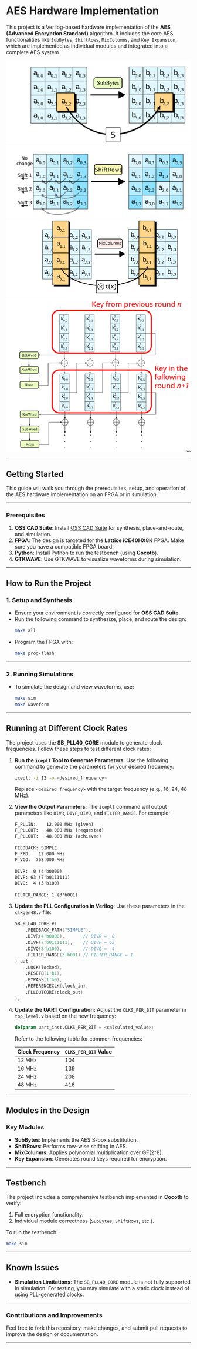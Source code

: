 # AES Hardware Implementation

This project is a Verilog-based hardware implementation of the **AES (Advanced Encryption Standard)** algorithm. It includes the core AES functionalities like `SubBytes`, `ShiftRows`, `MixColumns`, and `Key Expansion`, which are implemented as individual modules and integrated into a complete AES system.

![SubBytes](images/subbytes.png)
![ShiftRows](images/shiftrows.png)
![MixColumns](images/mixcolumns.png)
![Key Expansion](images/key_expansion.png)

---

## Getting Started

This guide will walk you through the prerequisites, setup, and operation of the AES hardware implementation on an FPGA or in simulation.

---

### Prerequisites

1. **OSS CAD Suite**: Install [OSS CAD Suite](https://github.com/YosysHQ/oss-cad-suite-build) for synthesis, place-and-route, and simulation.
2. **FPGA**: The design is targeted for the **Lattice iCE40HX8K** FPGA. Make sure you have a compatible FPGA board.
3. **Python**: Install Python to run the testbench (using **Cocotb**).
4. **GTKWAVE**: Use GTKWAVE to visualize waveforms during simulation.

---

## How to Run the Project

### 1. Setup and Synthesis
- Ensure your environment is correctly configured for **OSS CAD Suite**.
- Run the following command to synthesize, place, and route the design:
  ```bash
  make all
  ```
- Program the FPGA with:
  ```bash
  make prog-flash
  ```

---

### 2. Running Simulations
- To simulate the design and view waveforms, use:
  ```bash
  make sim
  make waveform
  ```

---

## Running at Different Clock Rates

The project uses the **SB_PLL40_CORE** module to generate clock frequencies. Follow these steps to test different clock rates:

1. **Run the `icepll` Tool to Generate Parameters**:
   Use the following command to generate the parameters for your desired frequency:
   ```bash
   icepll -i 12 -o <desired_frequency>
   ```
   Replace `<desired_frequency>` with the target frequency (e.g., 16, 24, 48 MHz).

2. **View the Output Parameters**:
   The `icepll` command will output parameters like `DIVR`, `DIVF`, `DIVQ`, and `FILTER_RANGE`. For example:
   ```
   F_PLLIN:    12.000 MHz (given)
   F_PLLOUT:   48.000 MHz (requested)
   F_PLLOUT:   48.000 MHz (achieved)

   FEEDBACK: SIMPLE
   F_PFD:   12.000 MHz
   F_VCO:  768.000 MHz

   DIVR:  0 (4'b0000)
   DIVF: 63 (7'b0111111)
   DIVQ:  4 (3'b100)

   FILTER_RANGE: 1 (3'b001)
   ```

3. **Update the PLL Configuration in Verilog**:
   Use these parameters in the `clkgen48.v` file:
   ```verilog
   SB_PLL40_CORE #(
       .FEEDBACK_PATH("SIMPLE"),
       .DIVR(4'b0000),       // DIVR =  0
       .DIVF(7'b0111111),    // DIVF = 63
       .DIVQ(3'b100),        // DIVQ =  4
       .FILTER_RANGE(3'b001) // FILTER_RANGE = 1
   ) uut (
       .LOCK(locked),
       .RESETB(1'b1),
       .BYPASS(1'b0),
       .REFERENCECLK(clock_in),
       .PLLOUTCORE(clock_out)
   );
   ```

4. **Update the UART Configuration:**
   Adjust the `CLKS_PER_BIT` parameter in `top_level.v` based on the new frequency:
   ```verilog
   defparam uart_inst.CLKS_PER_BIT = <calculated_value>;
   ```
   Refer to the following table for common frequencies:

   | Clock Frequency | `CLKS_PER_BIT` Value |
   |------------------|----------------------|
   | 12 MHz           | 104                  |
   | 16 MHz           | 139                  |
   | 24 MHz           | 208                  |
   | 48 MHz           | 416                  |

---

## Modules in the Design

### Key Modules
- **SubBytes**: Implements the AES S-box substitution.
- **ShiftRows**: Performs row-wise shifting in AES.
- **MixColumns**: Applies polynomial multiplication over GF(2^8).
- **Key Expansion**: Generates round keys required for encryption.

---

## Testbench

The project includes a comprehensive testbench implemented in **Cocotb** to verify:
1. Full encryption functionality.
2. Individual module correctness (`SubBytes`, `ShiftRows`, etc.).

To run the testbench:
```bash
make sim
```

---

## Known Issues

- **Simulation Limitations**: The `SB_PLL40_CORE` module is not fully supported in simulation. For testing, you may simulate with a static clock instead of using PLL-generated clocks.

---

### Contributions and Improvements
Feel free to fork this repository, make changes, and submit pull requests to improve the design or documentation.

---
